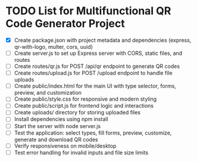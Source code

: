 # TODO List for Multifunctional QR Code Generator Project

- [x] Create package.json with project metadata and dependencies (express, qr-with-logo, multer, cors, uuid)
- [ ] Create server.js to set up Express server with CORS, static files, and routes
- [ ] Create routes/qr.js for POST /api/qr endpoint to generate QR codes
- [ ] Create routes/upload.js for POST /upload endpoint to handle file uploads
- [ ] Create public/index.html for the main UI with type selector, forms, preview, and customization
- [ ] Create public/style.css for responsive and modern styling
- [ ] Create public/script.js for frontend logic and interactions
- [ ] Create uploads/ directory for storing uploaded files
- [ ] Install dependencies using npm install
- [ ] Start the server with node server.js
- [ ] Test the application: select types, fill forms, preview, customize, generate and download QR codes
- [ ] Verify responsiveness on mobile/desktop
- [ ] Test error handling for invalid inputs and file size limits
